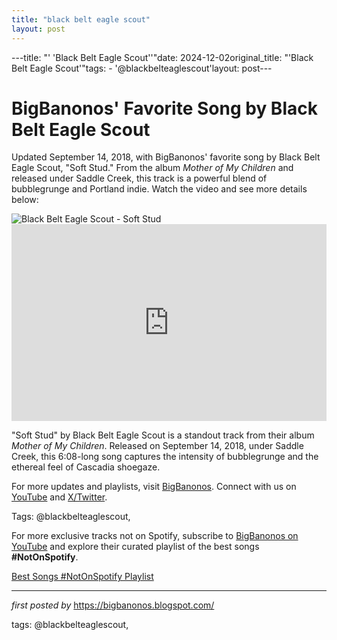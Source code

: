 ```yaml
---
title: "black belt eagle scout"
layout: post
---
```

---title: "' 'Black Belt Eagle Scout''"date: 2024-12-02original_title: "'Black Belt Eagle Scout'"tags:  - '@blackbelteaglescout'layout: post---<!-- Post Title --><h1 >BigBanonos' Favorite Song by Black Belt Eagle Scout</h1> <!-- Introductory Text --><p >Updated September 14, 2018, with BigBanonos' favorite song by Black Belt Eagle Scout, "Soft Stud." From the album *Mother of My Children* and released under Saddle Creek, this track is a powerful blend of bubblegrunge and Portland indie. Watch the video and see more details below:</p> <!-- Featured Image --><div > <img src="https://encrypted-tbn0.gstatic.com/images?q=tbn:ANd9GcRlL3HwbZrjy74wPnRtT8n3eDvfTxVCPXu8Xg&s" alt="Black Belt Eagle Scout - Soft Stud" /></div> <!-- YouTube Video Embed --><div > <iframe width="100%" height="315" src="https://www.youtube.com/embed/di2rv4gmHlo" title="Black Belt Eagle Scout - Soft Stud [Official Music Video]" frameborder="0" allow="accelerometer; autoplay; clipboard-write; encrypted-media; gyroscope; picture-in-picture; web-share" referrerpolicy="strict-origin-when-cross-origin" allowfullscreen></iframe></div> <!-- Song Information --><div > <p>"Soft Stud" by Black Belt Eagle Scout is a standout track from their album *Mother of My Children*. Released on September 14, 2018, under Saddle Creek, this 6:08-long song captures the intensity of bubblegrunge and the ethereal feel of Cascadia shoegaze.</p></div> <!-- Footer Links --><div > <p>For more updates and playlists, visit <a href="https://bigbanonos.blogspot.com/" target="_blank">BigBanonos</a>. Connect with us on <a href="https://www.youtube.com/@BigBanonos" target="_blank">YouTube</a> and <a href="https://x.com/bigbanonos" target="_blank">X/Twitter</a>.</p></div> <!-- Tags --><p >Tags: @blackbelteaglescout,</p><!--Subscribe and Playlist Links--><div>    <p>For more exclusive tracks not on Spotify, subscribe to <a href="https://www.youtube.com/@BigBanonos" target="_blank">BigBanonos on YouTube</a> and explore their curated playlist of the best songs <strong>#NotOnSpotify</strong>.</p>    <p><a href="https://www.youtube.com/playlist?list=PLtuNtuTatqI0kFahUCbtbfenC_ET5O_tr" target="_blank">Best Songs #NotOnSpotify Playlist<br /></a></p></div><hr /><p><em>first posted by</em> <a href="https://bigbanonos.blogspot.com/" rel="noopener" target="_new">https://bigbanonos.blogspot.com/</a></p><p>tags: @blackbelteaglescout,</p>